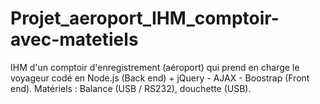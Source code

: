 # Projet_aeroport_IHM_comptoir-avec-matetiels
IHM d'un comptoir d'enregistrement (aéroport)  qui prend en charge le voyageur codé en Node.js (Back end) + jQuery - AJAX - Boostrap (Front end).
Matériels : Balance (USB / RS232), douchette (USB).
